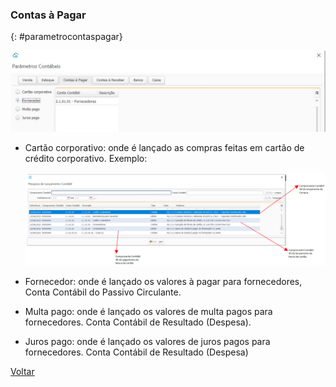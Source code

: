 ### Contas à Pagar

{: #parametrocontaspagar}



![](images/contabilidade_parametro_contabil_contas_pagar.jpg)

- Cartão corporativo: onde é lançado as compras feitas em cartão de crédito corporativo. Exemplo:

  ![](images/contabilidade_parametro_contabil_contas_pagar_cartao.jpg)

- Fornecedor: onde é lançado os valores à pagar para fornecedores, Conta Contábil do Passivo Circulante.

- Multa pago: onde é lançado os valores de multa pagos para fornecedores. Conta Contábil de Resultado (Despesa).

- Juros pago: onde é lançado os valores de juros pagos para fornecedores. Conta Contábil de Resultado (Despesa) 





[Voltar](contabilidade.md#parametroscontabeis)



